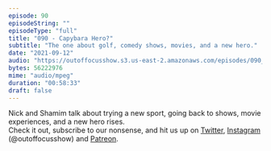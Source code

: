 ```yaml
---
episode: 90
episodeString: ""
episodeType: "full"
title: "090 - Capybara Hero?"
subtitle: "The one about golf, comedy shows, movies, and a new hero." 
date: "2021-09-12"
audio: "https://outoffocusshow.s3.us-east-2.amazonaws.com/episodes/090_Capybara-Hero.mp3"
bytes: 56222976
mime: "audio/mpeg"
duration: "00:58:33"
draft: false
---
```


Nick and Shamim talk about trying a new sport, going back to shows, movie experiences, and a new hero rises.  
Check it out, subscribe to our nonsense, and hit us up on [Twitter][twit], [Instagram][insta] (\@outoffocusshow) and [Patreon][patreon].

[twit]: https://twitter.com/outoffocusshow
[insta]: https://instagram.com/outoffocusshow
[patreon]: https://www.patreon.com/outoffocusshow

